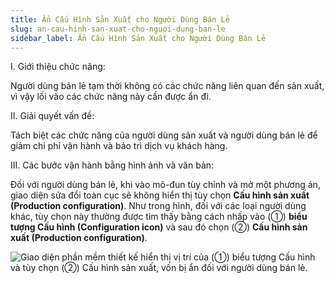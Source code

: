 ```yaml
---
title: Ẩn Cấu Hình Sản Xuất cho Người Dùng Bán Lẻ
slug: an-cau-hinh-san-xuat-cho-nguoi-dung-ban-le
sidebar_label: Ẩn Cấu Hình Sản Xuất cho Người Dùng Bán Lẻ
---
```


I. Giới thiệu chức năng:

Người dùng bán lẻ tạm thời không có các chức năng liên quan đến sản xuất, vì vậy lối vào các chức năng này cần được ẩn đi.

II. Giải quyết vấn đề:

Tách biệt các chức năng của người dùng sản xuất và người dùng bán lẻ để giảm chi phí vận hành và bảo trì dịch vụ khách hàng.

III. Các bước vận hành bằng hình ảnh và văn bản:

Đối với người dùng bán lẻ, khi vào mô-đun tùy chỉnh và mở một phương án, giao diện sửa đổi toàn cục sẽ không hiển thị tùy chọn **Cấu hình sản xuất (Production configuration)**. Như trong hình, đối với các loại người dùng khác, tùy chọn này thường được tìm thấy bằng cách nhấp vào (①) **biểu tượng Cấu hình (Configuration icon)** và sau đó chọn (②) **Cấu hình sản xuất (Production configuration)**.

![Giao diện phần mềm thiết kế hiển thị vị trí của (①) biểu tượng Cấu hình và tùy chọn (②) Cấu hình sản xuất, vốn bị ẩn đối với người dùng bán lẻ.](https://storage.googleapis.com/jegavn_kb/images/fe81d392-546e-4e99-b53a-fd89a68b3aa9.png)